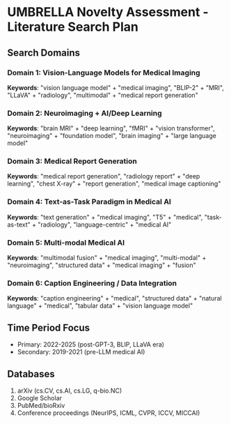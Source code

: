 # UMBRELLA Novelty Assessment - Literature Search Plan

## Search Domains

### Domain 1: Vision-Language Models for Medical Imaging
**Keywords**: "vision language model" + "medical imaging", "BLIP-2" + "MRI", "LLaVA" + "radiology", "multimodal" + "medical report generation"

### Domain 2: Neuroimaging + AI/Deep Learning
**Keywords**: "brain MRI" + "deep learning", "fMRI" + "vision transformer", "neuroimaging" + "foundation model", "brain imaging" + "large language model"

### Domain 3: Medical Report Generation
**Keywords**: "medical report generation", "radiology report" + "deep learning", "chest X-ray" + "report generation", "medical image captioning"

### Domain 4: Text-as-Task Paradigm in Medical AI
**Keywords**: "text generation" + "medical imaging", "T5" + "medical", "task-as-text" + "radiology", "language-centric" + "medical AI"

### Domain 5: Multi-modal Medical AI
**Keywords**: "multimodal fusion" + "medical imaging", "multi-modal" + "neuroimaging", "structured data" + "medical imaging" + "fusion"

### Domain 6: Caption Engineering / Data Integration
**Keywords**: "caption engineering" + "medical", "structured data" + "natural language" + "medical", "tabular data" + "vision language model"

## Time Period Focus
- Primary: 2022-2025 (post-GPT-3, BLIP, LLaVA era)
- Secondary: 2019-2021 (pre-LLM medical AI)

## Databases
1. arXiv (cs.CV, cs.AI, cs.LG, q-bio.NC)
2. Google Scholar
3. PubMed/bioRxiv
4. Conference proceedings (NeurIPS, ICML, CVPR, ICCV, MICCAI)
